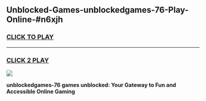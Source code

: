 
## Unblocked-Games-unblockedgames-76-Play-Online-#n6xjh
<h3>
<a href="https://premium.freeplayer.one?title=unblockedgames-76&ref=27F">CLICK TO PLAY</a></h3>
<hr>

<h3>
<a href="https://premium.freeplayer.one?title=unblockedgames-76&ref=27F">CLICK 2 PLAY</a>
  
</h3>

<a href="https://premium.freeplayer.one?title=unblockedgames-76&ref=27F"><img src="https://clearcache.store/games.png"></a>


**unblockedgames-76 games unblocked: Your Gateway to Fun and Accessible Online Gaming**
